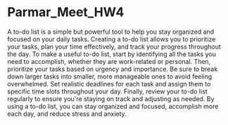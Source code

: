# Parmar_Meet_HW4
A to-do list is a simple but powerful tool to help you stay organized and focused on your daily tasks. Creating a to-do list allows you to prioritize your tasks, plan your time effectively, and track your progress throughout the day. To make a useful to-do list, start by identifying all the tasks you need to accomplish, whether they are work-related or personal. Then, prioritize your tasks based on urgency and importance. Be sure to break down larger tasks into smaller, more manageable ones to avoid feeling overwhelmed. Set realistic deadlines for each task and assign them to specific time slots throughout your day. Finally, review your to-do list regularly to ensure you're staying on track and adjusting as needed. By using a to-do list, you can stay organized and focused, accomplish more each day, and reduce stress and anxiety.